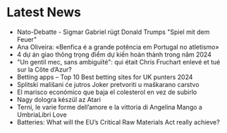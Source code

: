 # Latest News
-  Nato-Debatte - Sigmar Gabriel rügt Donald Trumps "Spiel mit dem Feuer"
-  Ana Oliveira: «Benfica é a grande potência em Portugal no atletismo»
-  4 dự án giao thông trọng điểm dự kiến hoàn thành trong năm 2024
-  "Un gentil mec, sans ambiguïté": qui était Chris Fruchart enlevé et tué sur la Côte d’Azur?
-  Betting apps – Top 10 Best betting sites for UK punters 2024
-  Splitski mališani će jutros Joker pretvoriti u maškarano carstvo
-  El marisco económico que baja el colesterol en vez de subirlo
-  Nagy dologra készül az Atari
-  Terni, le varie forme dell’amore e la vittoria di Angelina Mango a UmbriaLibri Love
-  Batteries: What will the EU’s Critical Raw Materials Act really achieve?
